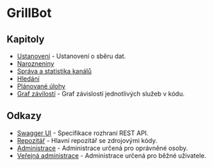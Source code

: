 # GrillBot

## Kapitoly

- [Ustanovení](docs/legal.md) - Ustanovení o sběru dat.
- [Narozneniny](docs/birthday.md)
- [Správa a statistika kanálů](docs/emotes.md)
- [Hledání](docs/search.md)
- [Plánované úlohy](docs/tasks.md)
- [Graf závilostí](docs/service-dependency.md) - Graf závislostí jednotlivých služeb v kódu.

## Odkazy

- [Swagger UI](https://grillbot.cloud/swagger) - Specifikace rozhraní REST API.
- [Repozitář](https://gitlab.com/grillbot) - Hlavní repozitář se zdrojovými kódy.
- [Administrace](https://grillbot.cloud) - Administrace určená pro oprávněné osoby.
- [Veřejná administrace](https://public.grillbot.cloud) - Administrace určená pro běžné uživatele.
